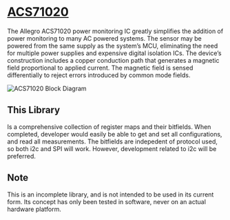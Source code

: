 # [ACS71020](https://www.allegromicro.com/en/products/sense/current-sensor-ics/zero-to-fifty-amp-integrated-conductor-sensor-ics/acs71020)
The Allegro ACS71020 power monitoring IC greatly simplifies
the addition of power monitoring to many AC powered systems.
The sensor may be powered from the same supply as the
system’s MCU, eliminating the need for multiple power supplies
and expensive digital isolation ICs. The device’s construction
includes a copper conduction path that generates a magnetic field
proportional to applied current. The magnetic field is sensed
differentially to reject errors introduced by common mode fields.


![ACS71020 Block Diagram](https://www.allegromicro.com/-/media/images/products/71020/acs71020-block-diagram.jpg)

## This Library
Is a comprehensive collection of register maps and their bitfields. 
When completed, developer would easily be able to get and set all
configurations, and read all measurements. The bitfields are indepedent
of protocol used, so both i2c and SPI will work. However, development
related to i2c will be preferred.

## Note
This is an incomplete library, and is not intended to be used in
its current form. Its concept has only been tested in software, never on
an actual hardware platform.